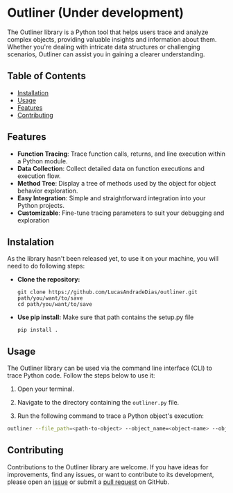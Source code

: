
# Outliner (Under development)

The Outliner library is a Python tool that helps users trace and analyze complex objects, providing valuable insights and information about them. Whether you're dealing with intricate data structures or challenging scenarios, Outliner can assist you in gaining a clearer understanding.

## Table of Contents
- [Installation](#installation)
- [Usage](#usage)
- [Features](#features)
- [Contributing](#contributing)

## Features

-   **Function Tracing**: Trace function calls, returns, and line execution within a Python module.
-   **Data Collection**: Collect detailed data on function executions and execution flow.
-   **Method Tree**: Display a tree of methods used by the object for object behavior exploration.
-   **Easy Integration**: Simple and straightforward integration into your Python projects.
-   **Customizable**: Fine-tune tracing parameters to suit your debugging and exploration

## Instalation
As the library hasn't been released yet, to use it on your machine, you will need to do following steps:

-	**Clone the repository:**
	```
	git clone https://github.com/LucasAndradeDias/outliner.git path/you/want/to/save
	cd path/you/want/to/save
	```

-	**Use pip install:**
	Make sure that path contains the setup.py file
	``` 
	pip install .
	```

## Usage

The Outliner library can be used via the command line interface (CLI) to trace Python code. Follow the steps below to use it:

1. Open your terminal.

2. Navigate to the directory containing the `outliner.py` file.

3. Run the following command to trace a Python object's execution:

```bash
outliner --file_path=<path-to-object> --object_name=<object-name> --object_args=<arguments-passed-to-object>
```

## Contributing

Contributions to the Outliner library are welcome. If you have ideas for improvements, find any issues, or want to contribute to its development, please open an [issue](https://github.com/your-repo/issues) or submit a [pull request](https://github.com/your-repo/pulls) on GitHub.